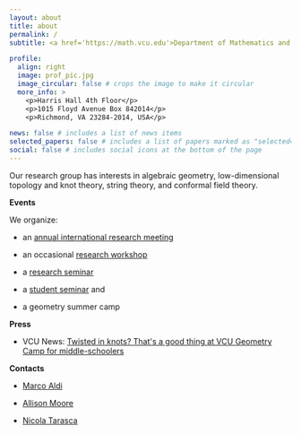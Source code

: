 ```yaml
---
layout: about
title: about
permalink: /
subtitle: <a href='https://math.vcu.edu'>Department of Mathematics and Applied Mathematics</a><br/> <a href='https://www.vcu.edu'>Virginia Commonwealth University</a>

profile:
  align: right
  image: prof_pic.jpg
  image_circular: false # crops the image to make it circular
  more_info: >
    <p>Harris Hall 4th Floor</p>
    <p>1015 Floyd Avenue Box 842014</p>
    <p>Richmond, VA 23284-2014, USA</p>

news: false # includes a list of news items
selected_papers: false # includes a list of papers marked as "selected={true}"
social: false # includes social icons at the bottom of the page
---
```


Our research group has interests in algebraic geometry, low-dimensional topology and knot theory, string theory, and conformal field theory.

<b>Events</b>

We organize:

- an <a href='/rgmmain/'>annual international research meeting</a>

- an occasional <a href='/rgd2026/'>research workshop</a>

- a <a href='/seminarfuture/'>research seminar</a>

- a <a href='/studentseminarfuture/'>student seminar</a> and

- a geometry summer camp

<b>Press</b>

- VCU News: <a href='https://news.vcu.edu/article/2023/06/twisted-in-knots-thats-a-good-thing-at-vcu-geometry-camp-for-middle-schoolers'>Twisted in knots? That's a good thing at VCU Geometry Camp for middle-schoolers</a>

<b>Contacts</b>

- <a href='https://math.vcu.edu/directory/aldi.html'>Marco Aldi</a>

- <a href='https://allisonhmoore.github.io'>Allison Moore</a>

- <a href='https://nicolatarasca.github.io'>Nicola Tarasca</a>

